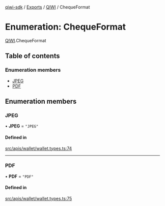 [qiwi-sdk](../README.md) / [Exports](../modules.md) / [QIWI](../modules/QIWI.md) / ChequeFormat

# Enumeration: ChequeFormat

[QIWI](../modules/QIWI.md).ChequeFormat

## Table of contents

### Enumeration members

- [JPEG](QIWI.ChequeFormat.md#jpeg)
- [PDF](QIWI.ChequeFormat.md#pdf)

## Enumeration members

### JPEG

• **JPEG** = `"JPEG"`

#### Defined in

[src/apis/wallet/wallet.types.ts:74](https://github.com/AlexXanderGrib/node-qiwi-sdk/blob/7ca37ed/src/apis/wallet/wallet.types.ts#L74)

___

### PDF

• **PDF** = `"PDF"`

#### Defined in

[src/apis/wallet/wallet.types.ts:75](https://github.com/AlexXanderGrib/node-qiwi-sdk/blob/7ca37ed/src/apis/wallet/wallet.types.ts#L75)
